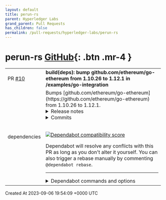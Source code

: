 ```yaml
---
layout: default
title: perun-rs
parent: Hyperledger Labs
grand_parent: Pull Requests
has_children: false
permalink: /pull-requests/hyperledger-labs/perun-rs
---
```


# perun-rs <span class="fs-3 right-align">[GitHub](https://github.com/hyperledger-labs/perun-rs){: .btn .mr-4 }</span>


<div>
    <table>
        <tr>
            <td>
                PR <a href="https://github.com/hyperledger-labs/perun-rs/pull/10" class=".btn">#10</a>
            </td>
            <td>
                <b>
                    build(deps): bump github.com/ethereum/go-ethereum from 1.10.26 to 1.12.1 in /examples/go-integration
                </b>
            </td>
        </tr>
        <tr>
            <td>
                <span class="chip">dependencies</span>
            </td>
            <td>
                Bumps [github.com/ethereum/go-ethereum](https://github.com/ethereum/go-ethereum) from 1.10.26 to 1.12.1.
<details>
<summary>Release notes</summary>
<p><em>Sourced from <a href="https://github.com/ethereum/go-ethereum/releases">github.com/ethereum/go-ethereum's releases</a>.</em></p>
<blockquote>
<h2>Antibaar (v1.12.1)</h2>
<p>Geth v1.12.1 is a maintenance release, albeit a rather large one, since we haven't put out a version since May.
This release is a recommended upgrade for all users and contains security-related fixes.</p>
<p>Here's the list of changes:</p>
<h4>Cancun fork</h4>
<p>Development for the upcoming Cancun hard fork has been a focus in this release cycle. Do note however, that Geth v1.12.1 is <strong>not yet ready</strong> for Cancun.</p>
<ul>
<li>For EIP-4844 'Shard Blob Transactions', this release contains basic type definitions and state transition logic (<a href="https://redirect.github.com/ethereum/go-ethereum/pull/27356">#27356</a>, <a href="https://redirect.github.com/ethereum/go-ethereum/pull/27382">#27382</a>, <a href="https://redirect.github.com/ethereum/go-ethereum/pull/27392">#27392</a>, <a href="https://redirect.github.com/ethereum/go-ethereum/pull/27393">#27393</a>, <a href="https://redirect.github.com/ethereum/go-ethereum/pull/27470">#27470</a>, <a href="https://redirect.github.com/ethereum/go-ethereum/pull/27721">#27721</a>, <a href="https://redirect.github.com/ethereum/go-ethereum/pull/27736">#27736</a>, <a href="https://redirect.github.com/ethereum/go-ethereum/pull/27743">#27743</a>, <a href="https://redirect.github.com/ethereum/go-ethereum/pull/27767">#27767</a>, <a href="https://redirect.github.com/ethereum/go-ethereum/pull/27789">#27789</a>, <a href="https://redirect.github.com/ethereum/go-ethereum/pull/27791">#27791</a>, <a href="https://redirect.github.com/ethereum/go-ethereum/pull/27793">#27793</a>, <a href="https://redirect.github.com/ethereum/go-ethereum/pull/27796">#27796</a>, <a href="https://redirect.github.com/ethereum/go-ethereum/pull/27797">#27797</a>, <a href="https://redirect.github.com/ethereum/go-ethereum/pull/27825">#27825</a>, <a href="https://redirect.github.com/ethereum/go-ethereum/pull/27874">#27874</a>)</li>
<li>We have also implemented an entirely new mempool -- the blobpool -- for EIP-4844 transactions. The new pool is backed by an on-disk database and has an overall simpler design than the txpool we use for regular transactions. The blobpool is not yet used by p2p networking and is still being tested in the Cancun devnets. (<a href="https://redirect.github.com/ethereum/go-ethereum/pull/26940">#26940</a>, <a href="https://redirect.github.com/ethereum/go-ethereum/pull/27429">#27429</a>, <a href="https://redirect.github.com/ethereum/go-ethereum/pull/27463">#27463</a>, <a href="https://redirect.github.com/ethereum/go-ethereum/pull/27481">#27481</a>, <a href="https://redirect.github.com/ethereum/go-ethereum/pull/27790">#27790</a>, <a href="https://redirect.github.com/ethereum/go-ethereum/pull/27822">#27822</a>)</li>
<li>EIP-6780: 'SELFDESTRUCT only in same transaction' (<a href="https://redirect.github.com/ethereum/go-ethereum/pull/27189">#27189</a>)</li>
<li>EIP-5656: 'MCOPY instruction' (<a href="https://redirect.github.com/ethereum/go-ethereum/pull/26181">#26181</a>)</li>
<li>EIP-1153: 'Transient storage opcodes' was already implemented and is enabled for Cancun (<a href="https://redirect.github.com/ethereum/go-ethereum/pull/27663">#27663</a>, <a href="https://redirect.github.com/ethereum/go-ethereum/pull/27613">#27613</a>)</li>
</ul>
<h4>Geth command changes</h4>
<ul>
<li>The Rinkeby testnet is no longer supported in Geth (<a href="https://redirect.github.com/ethereum/go-ethereum/pull/27406">#27406</a>)</li>
<li><code>geth --dev</code> now simulates a PoS-based chain (<a href="https://redirect.github.com/ethereum/go-ethereum/pull/27327">#27327</a>)</li>
<li><code>evm blocktest</code> can now output structured logs (<a href="https://redirect.github.com/ethereum/go-ethereum/pull/27396">#27396</a>)</li>
<li>Geth will now configure GOMAXPROCS based on CPU quota settings. This should improve efficiency when running in Docker containers with a CPU core limit applied. (<a href="https://redirect.github.com/ethereum/go-ethereum/pull/27506">#27506</a>, <a href="https://redirect.github.com/ethereum/go-ethereum/pull/27814">#27814</a>)</li>
<li>An IPv6 listening address for can now be configured for HTTP/WS (<a href="https://redirect.github.com/ethereum/go-ethereum/pull/27628">#27628</a>) (<a href="https://redirect.github.com/ethereum/go-ethereum/pull/27635">#27635</a>)</li>
</ul>
<h4>RPC/GraphQL API changes</h4>
<ul>
<li>JSON transactions now have a <code>yParity</code> fields, as mandated by the RPC API spec (<a href="https://redirect.github.com/ethereum/go-ethereum/pull/27744">#27744</a>, <a href="https://redirect.github.com/ethereum/go-ethereum/pull/27882">#27882</a>)</li>
<li>Legacy transactions now have a <code>chainID</code> field in RPC responses, like all other transaction types (<a href="https://redirect.github.com/ethereum/go-ethereum/pull/27452">#27452</a>)</li>
<li>Block headers returned by RPC no longer report a non-standard <code>size</code> field (<a href="https://redirect.github.com/ethereum/go-ethereum/pull/27347">#27347</a>)</li>
<li><code>eth_estimateGas</code> now supports state overrides like <code>eth_call</code> (<a href="https://redirect.github.com/ethereum/go-ethereum/pull/27845">#27845</a>)</li>
<li><code>eth_estimateGas</code> now handles internal chain reorgs more correctly (<a href="https://redirect.github.com/ethereum/go-ethereum/pull/27505">#27505</a>)</li>
<li><code>eth_getProof</code> is slight more efficient, and will now return a response in the canonical encoding even for off-spec input parameters (<a href="https://redirect.github.com/ethereum/go-ethereum/pull/27309">#27309</a>, <a href="https://redirect.github.com/ethereum/go-ethereum/pull/27310">#27310</a>)</li>
<li><code>eth_getTransactionReceipt</code> now returns <code>null</code> when the transaction is not available. It used return an error in that case. (<a href="https://redirect.github.com/ethereum/go-ethereum/pull/27712">#27712</a>)</li>
<li><code>debug_storageRangeAt</code> now takes a block hash or number as parameter (<a href="https://redirect.github.com/ethereum/go-ethereum/pull/27328">#27328</a>)</li>
<li>The new <code>debug_getTrieFlushInterval</code> method reports the internal state saving interval (<a href="https://redirect.github.com/ethereum/go-ethereum/pull/27303">#27303</a>)</li>
<li>A crash in the prestate tracer is resolved (<a href="https://redirect.github.com/ethereum/go-ethereum/pull/27691">#27691</a>)</li>
<li>Structured EVM logs returned by tracing now contain the <code>returnData</code> (<a href="https://redirect.github.com/ethereum/go-ethereum/pull/27704">#27704</a>)</li>
<li>GraphQL now supports withdrawals (EIP-4895) (<a href="https://redirect.github.com/ethereum/go-ethereum/pull/27072">#27072</a>)</li>
</ul>
<h4>Go library changes</h4>
<ul>
<li>The RPC server now enforces limits on batch requests and responses. This is a potentially breaking change.
If you use batch requests with geth, and also use the go-ethereum RPC client library, <strong>we strongly recommend updating your go-ethereum library dependency</strong> as well. The new client version handles invalid batch responses way better than before. (<a href="https://redirect.github.com/ethereum/go-ethereum/pull/26681">#26681</a>)</li>
<li>The RPC client has multiple new ways to test whether the transport supports real time subscriptions (<a href="https://redirect.github.com/ethereum/go-ethereum/pull/25942">#25942</a>)</li>
<li>fsync is now enabled for pebble database writes (<a href="https://redirect.github.com/ethereum/go-ethereum/pull/27615">#27615</a>, <a href="https://redirect.github.com/ethereum/go-ethereum/pull/27522">#27522</a>)</li>
<li>Function calls timed by metrics will now run even if metrics are disabled (<a href="https://redirect.github.com/ethereum/go-ethereum/pull/27724">#27724</a>, <a href="https://redirect.github.com/ethereum/go-ethereum/pull/27723">#27723</a>)</li>
<li><code>Node.Attach</code> no longer returns an error. This is a breaking Go API change. (<a href="https://redirect.github.com/ethereum/go-ethereum/pull/27450">#27450</a>)</li>
<li>The keystore has improved verification of keys loaded from disk (<a href="https://redirect.github.com/ethereum/go-ethereum/pull/27432">#27432</a>)</li>
<li>Per-level metrics are now available for LevelDB (<a href="https://redirect.github.com/ethereum/go-ethereum/pull/27643">#27643</a>)</li>
</ul>
<!-- raw HTML omitted -->
</blockquote>
<p>... (truncated)</p>
</details>
<details>
<summary>Commits</summary>
<ul>
<li><a href="https://github.com/ethereum/go-ethereum/commit/9c216bd6cbd7f0d3ab179700907a53409beeca9b"><code>9c216bd</code></a> params: release go-ethereum v1.12.1</li>
<li><a href="https://github.com/ethereum/go-ethereum/commit/67979022aa8ea6a96b618c086f60b49af7d2a568"><code>6797902</code></a> core/state: move UpdateContractCode before the trie hash is computed (<a href="https://redirect.github.com/ethereum/go-ethereum/issues/27853">#27853</a>)</li>
<li><a href="https://github.com/ethereum/go-ethereum/commit/10d9f9377bae3fc9e0474d4bd49698db5beef579"><code>10d9f93</code></a> graphql: add yParity field for transactions (<a href="https://redirect.github.com/ethereum/go-ethereum/issues/27882">#27882</a>)</li>
<li><a href="https://github.com/ethereum/go-ethereum/commit/7ec60d5f0c45bc68fd4e814479df065acec95d60"><code>7ec60d5</code></a> p2p: move ping handling into pingLoop goroutine (<a href="https://redirect.github.com/ethereum/go-ethereum/issues/27887">#27887</a>)</li>
<li><a href="https://github.com/ethereum/go-ethereum/commit/e13fa32cea3497aa311226c62daf21c5847c8e4f"><code>e13fa32</code></a> core/vm: update 4844 - point evaluation precompile address (<a href="https://redirect.github.com/ethereum/go-ethereum/issues/27874">#27874</a>)</li>
<li><a href="https://github.com/ethereum/go-ethereum/commit/0d772b9f094285227c5d89fb61cb57e206e94199"><code>0d772b9</code></a> graphql: avoid greedy allocation (<a href="https://redirect.github.com/ethereum/go-ethereum/issues/27873">#27873</a>)</li>
<li><a href="https://github.com/ethereum/go-ethereum/commit/6d2bcb911a85d7d7003a09b7dd029b0af38da377"><code>6d2bcb9</code></a> p2p/simulations/examples: use atomic.Int64 (<a href="https://redirect.github.com/ethereum/go-ethereum/issues/27861">#27861</a>)</li>
<li><a href="https://github.com/ethereum/go-ethereum/commit/eeebb07c735e0f10ee0945d47fe85591dd9baec8"><code>eeebb07</code></a> internal/ethapi: add state override to estimateGas (<a href="https://redirect.github.com/ethereum/go-ethereum/issues/27845">#27845</a>)</li>
<li><a href="https://github.com/ethereum/go-ethereum/commit/d14c07d91e565c0d97cfcee3aa84a08ce08d93bf"><code>d14c07d</code></a> accounts: use atomic type (<a href="https://redirect.github.com/ethereum/go-ethereum/issues/27857">#27857</a>)</li>
<li><a href="https://github.com/ethereum/go-ethereum/commit/857476753dc8a8b3f090c60c08a05b41d42aced9"><code>8574767</code></a> internal: use atomic type (<a href="https://redirect.github.com/ethereum/go-ethereum/issues/27858">#27858</a>)</li>
<li>Additional commits viewable in <a href="https://github.com/ethereum/go-ethereum/compare/v1.10.26...v1.12.1">compare view</a></li>
</ul>
</details>
<br />


[![Dependabot compatibility score](https://dependabot-badges.githubapp.com/badges/compatibility_score?dependency-name=github.com/ethereum/go-ethereum&package-manager=go_modules&previous-version=1.10.26&new-version=1.12.1)](https://docs.github.com/en/github/managing-security-vulnerabilities/about-dependabot-security-updates#about-compatibility-scores)

Dependabot will resolve any conflicts with this PR as long as you don't alter it yourself. You can also trigger a rebase manually by commenting `@dependabot rebase`.

[//]: # (dependabot-automerge-start)
[//]: # (dependabot-automerge-end)

---

<details>
<summary>Dependabot commands and options</summary>
<br />

You can trigger Dependabot actions by commenting on this PR:
- `@dependabot rebase` will rebase this PR
- `@dependabot recreate` will recreate this PR, overwriting any edits that have been made to it
- `@dependabot merge` will merge this PR after your CI passes on it
- `@dependabot squash and merge` will squash and merge this PR after your CI passes on it
- `@dependabot cancel merge` will cancel a previously requested merge and block automerging
- `@dependabot reopen` will reopen this PR if it is closed
- `@dependabot close` will close this PR and stop Dependabot recreating it. You can achieve the same result by closing it manually
- `@dependabot show <dependency name> ignore conditions` will show all of the ignore conditions of the specified dependency
- `@dependabot ignore this major version` will close this PR and stop Dependabot creating any more for this major version (unless you reopen the PR or upgrade to it yourself)
- `@dependabot ignore this minor version` will close this PR and stop Dependabot creating any more for this minor version (unless you reopen the PR or upgrade to it yourself)
- `@dependabot ignore this dependency` will close this PR and stop Dependabot creating any more for this dependency (unless you reopen the PR or upgrade to it yourself)
You can disable automated security fix PRs for this repo from the [Security Alerts page](https://github.com/hyperledger-labs/perun-rs/network/alerts).

</details>
            </td>
        </tr>
    </table>
    <div class="right-align">
        Created At 2023-09-06 19:54:09 +0000 UTC
    </div>
</div>

